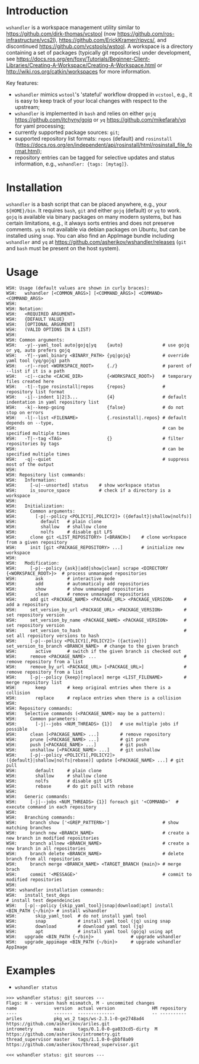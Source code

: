 Introduction
============

`wshandler` is a workspace management utility similar to
<https://github.com/dirk-thomas/vcstool> (now
<https://github.com/ros-infrastructure/vcs2l>),
<https://github.com/ErickKramer/ripvcs/>, and discontinued
<https://github.com/vcstools/wstool>. A workspace is a directory containing a
set of packages (typically git repositories) under development, see
<https://docs.ros.org/en/foxy/Tutorials/Beginner-Client-Libraries/Creating-A-Workspace/Creating-A-Workspace.html>
or <http://wiki.ros.org/catkin/workspaces> for more information.

Key features:
- `wshandler` mimics `wstool`'s 'stateful' workflow dropped in `vcstool`, e.g.,
  it is easy to keep track of your local changes with respect to the upstream;
- `wshandler` is implemented in `bash` and relies on either `gojq`
  <https://github.com/itchyny/gojq> or `yq` <https://github.com/mikefarah/yq>
  for yaml processing;
- currently supported package sources: `git`;
- supported repository list formats: `repos` (default) and `rosinstall`
  (<https://docs.ros.org/en/independent/api/rosinstall/html/rosinstall_file_format.html>);
- repository entries can be tagged for selective updates and status
  information, e.g., `wshandler: {tags: [mytag]}`.


Installation
============

`wshandler` is a bash script that can be placed anywhere, e.g., your
`${HOME}/bin`. It requires `bash`, `git` and either `gojq` (default) or `yq` to
work. `gojq` is available via binary packages on many modern systems, but has
certain limitations, e.g., it always sorts entries and does not preserve
comments. `yq` is not available via debian packages on Ubuntu, but can be
installed using `snap`. You can also find an AppImage bundle including
`wshandler` and `yq` at <https://github.com/asherikov/wshandler/releases>
(`git` and `bash` must be present on the host system).


Usage
=====

```
WSH: Usage (default values are shown in curly braces):
WSH:   wshandler [<COMMON_ARGS>] [<COMMAND_ARGS>] <COMMAND> <COMMAND_ARGS>
WSH:
WSH: Notation:
WSH:   <REQUIRED ARGUMENT>
WSH:   {DEFAULT VALUE}
WSH:   [OPTIONAL ARGUMENT]
WSH:   (VALID OPTIONS IN A LIST)
WSH:
WSH: Common arguments:
WSH:   -y|--yaml_tool auto|gojq|yq    {auto}               # use gojq or yq, auto prefers gojq
WSH:   -Y|--yaml_binary <BINARY_PATH> {yq|gojq}            # override yaml tool (yq/gojq) path
WSH:   -r|--root <WORKSPACE_ROOT>     {./}                 # parent of --list if it is a path
WSH:   -c|--cache <CACHE_DIR>         {<WORKSPACE_ROOT>}   # temporary files created here
WSH:   -t|--type rosinstall|repos     {repos}              # repository list format
WSH:   -i|--indent 1|2|3...           {4}                  # default indentation in yaml repository list
WSH:   -k|--keep-going                {false}              # do not stop on errors
WSH:   -l|--list <FILENAME>           {.rosinstall|.repos} # default depends on --type,
WSH:                                                       # can be specified multiple times
WSH:   -T|--tag <TAG>                 {}                   # filter repositories by tags
WSH:                                                       # can be specified multiple times
WSH:   -q|--quiet                                          # suppress most of the output
WSH:
WSH: Repository list commands:
WSH:   Information:
WSH:     [-u|--unsorted] status    # show workspace status
WSH:     is_source_space           # check if a directory is a workspace
WSH:
WSH:   Initialization:
WSH:     Common arguments:
WSH:       [-p|--policy <POLICY1[,POLICY2]> ({default}|shallow|nolfs)]
WSH:         default   # plain clone
WSH:         shallow   # shallow clone
WSH:         nolfs     # disable git LFS
WSH:     clone git <LIST_REPOSITORY> [<BRANCH>]    # clone workspace from a given repository
WSH:     init [git <PACKAGE_REPOSITORY> ...]       # initialize new workspace
WSH:
WSH:   Modification:
WSH:     [-p|--policy {ask}|add|show|clean] scrape <DIRECTORY {<WORKSPACE_ROOT>}>  # process unmanaged repositories
WSH:       ask         # interactive mode
WSH:       add         # automaticaly add repositories
WSH:       show        # show unmanaged repositories
WSH:       clean       # remove unmanaged repositories
WSH:     add git <PACKAGE_NAME> <PACKAGE_URL> <PACKAGE_VERSION>    # add a repository
WSH:     set_version_by_url <PACKAGE_URL> <PACKAGE_VERSION>        # set repository version
WSH:     set_version_by_name <PACKAGE_NAME> <PACKAGE_VERSION>      # set repository version
WSH:     set_version_to_hash                                       # set all repository versions to hash
WSH:     [-p|--policy <POLICY1[,POLICY2]> ({active})] set_version_to_branch <BRANCH_NAME>  # change to the given branch
WSH:       active      # switch if the given branch is checked out
WSH:     remove <PACKAGE_NAME> ...                                 # remove repository from a list
WSH:     remove_by_url <PACKAGE_URL> [<PACKAGE_URL>]               # remove repository from a list
WSH:     [-p|--policy {keep}|replace] merge <LIST_FILENAME>        # merge repository list
WSH:       keep        # keep original entries when there is a collision
WSH:       replace     # replace entries when there is a collision
WSH:
WSH: Repository commands:
WSH:   Selective commands (<PACKAGE_NAME> may be a pattern):
WSH:     Common parameters:
WSH:       [-j|--jobs <NUM_THREADS> {1}]   # use multiple jobs if possible
WSH:     clean [<PACKAGE_NAME> ...]        # remove repository
WSH:     prune [<PACKAGE_NAME> ...]        # git prune
WSH:     push [<PACKAGE_NAME> ...]         # git push
WSH:     unshallow [<PACKAGE_NAME> ...]    # git unshallow
WSH:     [-p|--policy <POLICY1[,POLICY2]> ({default}|shallow|nolfs|rebase)] update [<PACKAGE_NAME> ...] # git pull
WSH:       default     # plain clone
WSH:       shallow     # shallow clone
WSH:       nolfs       # disable git LFS
WSH:       rebase      # do git pull with rebase
WSH:
WSH:   Generic commands:
WSH:     [-j|--jobs <NUM_THREADS> {1}] foreach git '<COMMAND>'  # execute command in each repository
WSH:
WSH:   Branching commands:
WSH:     branch show ['<GREP_PATTERN>']                    # show matching branches
WSH:     branch new <BRANCH_NAME>                          # create a new branch in modified repositories
WSH:     branch allnew <BRANCH_NAME>                       # create a new branch in all repositories
WSH:     branch delete <BRANCH_NAME>                       # delete branch from all repositories
WSH:     branch merge <BRANCH_NAME> <TARGET_BRANCH {main}> # merge brach
WSH:     commit '<MESSAGE>'                                # commit to modified repositories
WSH:
WSH: wshandler installation commands:
WSH:   install_test_deps                                                           # install test dependeincies
WSH:   [-p|--policy {skip_yaml_tool}|snap|download|apt] install <BIN_PATH {~/bin}> # install wshandler
WSH:       skip_yaml_tool  # do not install yaml tool
WSH:       snap            # install yaml tool (jq) using snap
WSH:       download        # download yaml tool (jq)
WSH:       apt             # install yaml tool (gojq) using apt
WSH:   upgrade <BIN_PATH {~/bin}>              # upgrade wshandler
WSH:   upgrade_appimage <BIN_PATH {~/bin}>     # upgrade wshandler AppImage
```

Examples
========

- `wshandler status`
```
>>> wshandler status: git sources ---
Flags: H - version hash mismatch, M - uncommited changes
name              version  actual version              HM repository
----              -------  --------------              -- ----------
ariles            pkg_ws_2 tags/ws-2.3.1-0-ge2748ad4      https://github.com/asherikov/ariles.git
intrometry        main     tags/0.1.0-0-ga033cd5-dirty  M https://github.com/asherikov/intrometry.git
thread_supervisor master   tags/1.1.0-0-gbbf8a09          https://github.com/asherikov/thread_supervisor.git

<<< wshandler status: git sources ---
```
